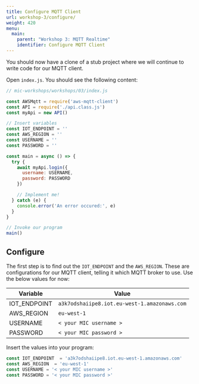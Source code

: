 ```yaml
---
title: Configure MQTT Client
url: workshop-3/configure/
weight: 420
menu:
  main:
    parent: "Workshop 3: MQTT Realtime"
    identifier: Configure MQTT Client
---
```


You should now have a clone of a stub project where we will continue to write code for our MQTT client.

Open `index.js`. You should see the following content:

```javascript
// mic-workshops/workshops/03/index.js

const AWSMqtt = require('aws-mqtt-client')
const API = require('./api.class.js')
const myApi = new API()

// Insert variables
const IOT_ENDPOINT = ''
const AWS_REGION = ''
const USERNAME = ''
const PASSWORD = ''

const main = async () => {
  try {
    await myApi.login({
      username: USERNAME,
      password: PASSWORD
    })

    // Implement me!
  } catch (e) {
    console.error('An error occured:', e)
  }
}

// Invoke our program
main()
```

## Configure

The first step is to find out the `IOT_ENDPOINT` and the `AWS_REGION`. These are configurations for our MQTT client, telling it which MQTT broker to use. Use the below values for now:

Variable | Value
--- | ---
IOT_ENDPOINT | `a3k7odshaiipe8.iot.eu-west-1.amazonaws.com`
AWS_REGION  | `eu-west-1`
USERNAME | `< your MIC username >`
PASSWORD | `< your MIC password >`

Insert the values into your program:

```javascript
const IOT_ENDPOINT  = 'a3k7odshaiipe8.iot.eu-west-1.amazonaws.com'
const AWS_REGION  = 'eu-west-1'
const USERNAME = '< your MIC username >'
const PASSWORD = '< your MIC password >'
```
